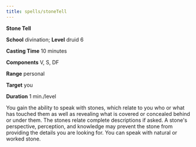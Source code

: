 ```yaml
---
title: spells/stoneTell
---
```

 **Stone Tell**

**School** divination; **Level** druid 6

**Casting Time** 10 minutes

**Components** V, S, DF

**Range** personal

**Target** you

**Duration** 1 min./level

You gain the ability to speak with stones, which relate to you who or what has touched them as well as revealing what is covered or concealed behind or under them. The stones relate complete descriptions if asked. A stone's perspective, perception, and knowledge may prevent the stone from providing the details you are looking for. You can speak with natural or worked stone.

